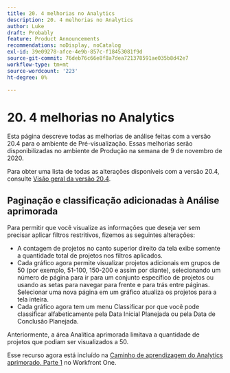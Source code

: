 ```yaml
---
title: 20. 4 melhorias no Analytics
description: 20. 4 melhorias no Analytics
author: Luke
draft: Probably
feature: Product Announcements
recommendations: noDisplay, noCatalog
exl-id: 39e09278-afce-4e9b-857c-f18453081f9d
source-git-commit: 76deb76c66e8f8a7dea721378591ae035b8d42e7
workflow-type: tm+mt
source-wordcount: '223'
ht-degree: 0%

---
```


# 20. 4 melhorias no Analytics

Esta página descreve todas as melhorias de análise feitas com a versão 20.4 para o ambiente de Pré-visualização. Essas melhorias serão disponibilizadas no ambiente de Produção na semana de 9 de novembro de 2020.

Para obter uma lista de todas as alterações disponíveis com a versão 20.4, consulte [Visão geral da versão 20.4](../../../product-announcements/product-releases/20.4-release-activity/20-4-release-overview.md).

## Paginação e classificação adicionadas à Análise aprimorada

Para permitir que você visualize as informações que deseja ver sem precisar aplicar filtros restritivos, fizemos as seguintes alterações:

* A contagem de projetos no canto superior direito da tela exibe somente a quantidade total de projetos nos filtros aplicados.
* Cada gráfico agora permite visualizar projetos adicionais em grupos de 50 (por exemplo, 51-100, 150-200 e assim por diante), selecionando um número de página para ir para um conjunto específico de projetos ou usando as setas para navegar para frente e para trás entre páginas. Selecionar uma nova página em um gráfico atualiza os projetos para a tela inteira.
* Cada gráfico agora tem um menu Classificar por que você pode classificar alfabeticamente pela Data Inicial Planejada ou pela Data de Conclusão Planejada.

Anteriormente, a área Analítica aprimorada limitava a quantidade de projetos que podiam ser visualizados a 50.

Esse recurso agora está incluído na [Caminho de aprendizagem do Analytics aprimorado, Parte 1](https://one.workfront.com/s/learningpath2/enhanced-analytics-part-1-overview-20Y0z000000bmgOEAQ) no Workfront One.
